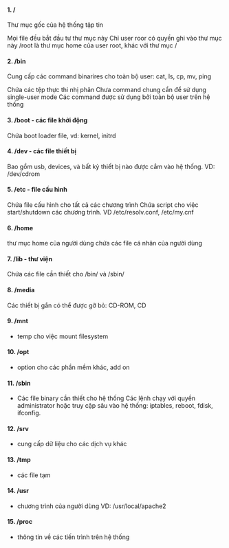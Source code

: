 #### 1. /
Thư mục gốc của hệ thống tập tin

Mọi file đều bắt đầu tư thư mục này
Chỉ user roor có quyền ghi vào thư mục này
/root là thư mục home của user root, khác với thư mục /
#### 2. /bin
Cung cấp các command binarires cho toàn bộ user: cat, ls, cp, mv, ping

Chứa các tệp thực thi nhị phân
Chưa command chung cần để sử dụng single-user mode
Các command được sử dụng bởi toàn bộ user trên hệ thống
#### 3. /boot - các file khởi động
Chứa boot loader file, vd: kernel, initrd
#### 4. /dev - các file thiết bị
Bao gồm usb, devices, và bất kỳ thiết bị nào được cắm vào hệ thống.
VD: /dev/cdrom
#### 5. /etc - file cấu hình
Chứa file cấu hình cho tất cả các chương trình
Chứa script cho việc start/shutdown các chương trình.
VD /etc/resolv.conf, /etc/my.cnf
#### 6. /home 
thư mục home của người dùng chứa các file cá nhân của người dùng
#### 7. /lib - thư viện
Chứa các file cần thiết cho /bin/ và /sbin/
#### 8. /media
Các thiết bị gắn có thể được gỡ bỏ: CD-ROM, CD
#### 9. /mnt 
- temp cho việc mount filesystem
#### 10. /opt 
- option cho các phần mềm khác, add on
#### 11. /sbin 
- Các file binary cần thiết cho hệ thống
Các lệnh chạy với quyền administrator hoặc truy cập sâu vào hệ thống: iptables, reboot, fdisk, ifconfig.
#### 12. /srv 
- cung cấp dữ liệu cho các dịch vụ khác
#### 13. /tmp 
- các file tạm
#### 14. /usr 
- chương trình của người dùng
VD: /usr/local/apache2

#### 15. /proc 
- thông tin về các tiến trình trên hệ thống
